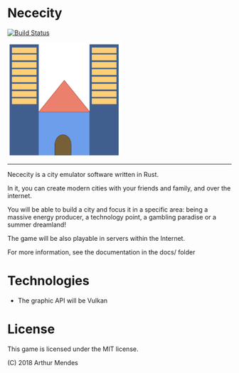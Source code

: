 # Nececity
[![Build
Status](https://travis-ci.org/arthurmco/nececity.svg?branch=master)](https://travis-ci.org/arthurmco/nececity)

<img src="logo.png" width="256" height="256" />

------

Nececity is a city emulator software written in Rust.

In it, you can create modern cities with your friends and family, and
over the internet. 

You will be able to build a city and focus it in a specific area:
being a massive energy producer, a technology point, a gambling
paradise or a summer dreamland!

The game will be also playable in servers within the Internet.

For more information, see the documentation in the docs/ folder

# Technologies

 - The graphic API will be Vulkan


# License

This game is licensed under the MIT license.

(C) 2018 Arthur Mendes
